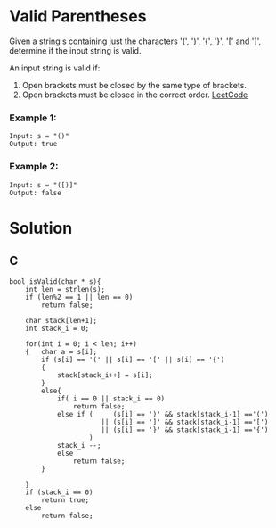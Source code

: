 # Valid Parentheses
Given a string s containing just the characters '(', ')', '{', '}', '[' and ']', determine if the input string is valid.  

An input string is valid if:  

1. Open brackets must be closed by the same type of brackets.
2. Open brackets must be closed in the correct order.
[LeetCode](https://leetcode.com/problems/valid-parentheses/)  

### Example 1:
```
Input: s = "()"
Output: true
```
### Example 2:
```
Input: s = "([)]"
Output: false
```

# Solution
## C

```
bool isValid(char * s){
    int len = strlen(s);
    if (len%2 == 1 || len == 0)
        return false;

    char stack[len+1];
    int stack_i = 0;

    for(int i = 0; i < len; i++)
    {   char a = s[i];
        if (s[i] == '(' || s[i] == '[' || s[i] == '{')
        {
            stack[stack_i++] = s[i];
        }
        else{
            if( i == 0 || stack_i == 0)
                return false;        
            else if (     (s[i] == ')' && stack[stack_i-1] =='(')
                       || (s[i] == ']' && stack[stack_i-1] =='[') 
                       || (s[i] == '}' && stack[stack_i-1] =='{')
                    )                             
            stack_i --; 
            else
                return false;
        }           
        
    }
    if (stack_i == 0)
        return true;
    else
        return false;
```